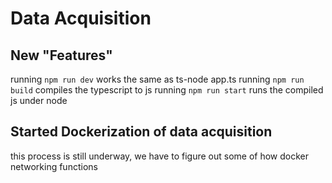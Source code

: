 # Data Acquisition 

## New "Features"

running `npm run dev` works the same as ts-node app.ts
running `npm run build` compiles the typescript to js
running `npm run start` runs the compiled js under node

## Started Dockerization of data acquisition

this process is still underway, we have to figure out some of how docker networking functions